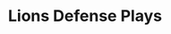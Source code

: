 ---
layout: playbook
title: Lions Defense Plays
team: lions
unit: defense
permalink: /lions/defense/
---